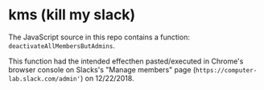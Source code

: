# kms (kill my slack) 

The JavaScript source in this repo contains a function: `deactivateAllMembersButAdmins`.

This function had the intended effecthen pasted/executed in Chrome's browser console on Slacks's "Manage members" page (`https://computer-lab.slack.com/admin'`)  on 12/22/2018.

